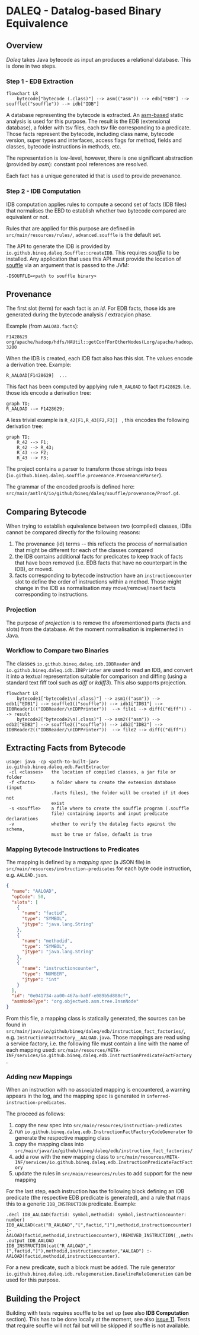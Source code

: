 # DALEQ - Datalog-based Binary Equivalence


## Overview

*Daleq* takes Java bytecode as input an produces a relational database.
This is done in two steps.


### Step 1 - EDB Extraction

```mermaid
flowchart LR
    bytecode["bytecode (.class)"] --> asm(("asm")) --> edb["EDB"] --> souffle(("souffle")) --> idb["IDB"]
```



A database representing the bytecode is extracted. An [asm-based](https://asm.ow2.io/) static analysis is used for this purpose. 
The result is the EDB (extensional database), a folder with tsv files, each tsv file corresponding to a predicate.
Those facts represent the bytecode, including class name, bytecode version, super types and interfaces, 
access flags for method, fields and classes, bytecode instructions in methods, etc. 

The representation is low-level, however, there is one significant abstraction (provided by _asm_): constant pool references are
resolved. 

Each fact has a unique generated id that is used to provide provenance.

### Step 2 - IDB Computation

IDB computation applies rules to compute a second set of facts (IDB files) that normalises
the EBD to establish whether two bytecode compared are equivalent or not. 

Rules that are applied for this purpose are defined in
`src/main/resources/rules/`, `advanced.souffle` is the default set.

The API to generate the IDB is provided by `io.github.bineq.daleq.Souffle::createIDB`.
This requires *souffle* to be installed.
Any application that uses this API must provide the location of [souffle](https://souffle-lang.github.io/) via an argument
that is passed to the JVM:

```
-DSOUFFLE=<path to souffle binary>
```

## Provenance

The first slot (term) for each fact is an *id*. 
For EDB facts, those ids are generated during the bytecode analysis / extracyion phase.

Example (from `AALOAD.facts`):

```csv
F1428629	org/apache/hadoop/hdfs/HAUtil::getConfForOtherNodes(Lorg/apache/hadoop/conf/Configuration;)Ljava/util/List;	3200
```

When the IDB is created, each IDB fact also has this slot.
The  values encode a derivation tree. Example:

```csv
R_AALOAD[F1428629]  ...
```

This fact has been computed by applying rule `R_AALOAD` to fact `F1428629`. 
I.e. those ids encode a derivation tree:

```mermaid
graph TD;
R_AALOAD --> F1428629;
```

A less trivial example is `R_42[F1,R_43[F2,F3]] ` , this encodes the following derivation tree:  

```mermaid
graph TD;
    R_42 --> F1;
    R_42 --> R_43;
    R_43 --> F2;
    R_43 --> F3;
```

The project contains a parser to transform those strings into 
trees (`io.github.bineq.daleq.souffle.provenance.ProvenanceParser`).

The grammar of the encoded proofs is defined here:
`src/main/antlr4/io/github/bineq/daleq/souffle/provenance/Proof.g4`.


## Comparing Bytecode

When trying to establish equivalence between two (compiled) classes, IDBs cannot be compared directly for the following reasons: 

1. The provenance (id) terms -- this reflects the process of normalisation that might be different for each of the classes compared
2. the IDB contains additional facts for predicates to keep track of facts that have been removed (i.e. EDB facts that have no counterpart in the IDB), or moved. 
3. facts corresponding to bytecode instruction have an `instructioncounter` slot to define the order of instructions within a method. Those might change in the IDB as normalisation may move/remove/insert facts corresponding to instructions.

### Projection

The purpose of *projection* is to remove the aforementioned parts (facts and slots) from the database.
At the moment normalisation is implemented in Java.

### Workflow to Compare two Binaries

The classes `io.github.bineq.daleq.idb.IDBReader` and `io.github.bineq.daleq.idb.IDBPrinter` are used to read an IDB,
and convert it into a textual representation suitable for comparison and diffing (using a standard text fiff tool such as _diff_ or _kdiff3_). This also supports projection.

```mermaid
flowchart LR
    bytecode1["bytecode1\n(.class)"] --> asm1(("asm")) --> edb1["EDB1"] --> souffle1(("souffle")) --> idb1["IDB1"] --> IDBReader1(("IDBReader/\nIDPPrinter"))  --> file1 --> diff(("diff")) --> result 
    bytecode2["bytecode2\n(.class)"] --> asm2(("asm")) --> edb2["EDB2"] --> souffle2(("souffle")) --> idb2["IDB2"] --> IDBReader2(("IDBReader/\nIDPPrinter"))  --> file2 --> diff(("diff"))

```

## Extracting Facts from Bytecode

```
usage: java -cp <path-to-built-jar> io.github.bineq.daleq.edb.FactExtractor
 -cl <classes>   the location of compiled classes, a jar file or folder
 -f <facts>      a folder where to create the extension database (input
                 .facts files), the folder will be created if it does not
                 exist
 -s <souffle>    a file where to create the souffle program (.souffle
                 file) containing imports and input predicate declarations
 -v              whether to verify the datalog facts against the schema,
                 must be true or false, default is true
```

### Mapping Bytecode Instructions to Predicates

The mapping is defined by a *mapping spec* (a JSON file) in `src/main/resources/instruction-predicates` for each byte code instruction, e.g. `AALOAD.json`.

```json
{
  "name": "AALOAD",
  "opCode": 50,
  "slots": [
    {
      "name": "factid",
      "type": "SYMBOL",
      "jtype": "java.lang.String"
    },
    {
      "name": "methodid",
      "type": "SYMBOL",
      "jtype": "java.lang.String"
    },
    {
      "name": "instructioncounter",
      "type": "NUMBER",
      "jtype": "int"
    }
  ],
  "id": "0e041734-aa00-467a-ba0f-e089b5d888cf",
  "asmNodeType": "org.objectweb.asm.tree.InsnNode"
}
```

From this file, a mapping class is statically generated, the sources can be found in `src/main/java/io/github/bineq/daleq/edb/instruction_fact_factories/`, e.g. `InstructionFactFactory__AALOAD.java`.
Those mappings are read using a service factory, i.e. the following file must contain a line with the name of each mapping used:
`src/main/resources/META-INF/services/io.github.bineq.daleq.edb.InstructionPredicateFactFactory`. 

### Adding new Mappings

When an instruction with no associated mapping is encountered, a warning appears in the log, and the mapping spec is generated in `inferred-instruction-predicates`. 

The proceed as follows: 

1. copy the new spec into `src/main/resources/instruction-predicates`
2. run `io.github.bineq.daleq.edb.InstructionFactFactoryCodeGenerator` to generate the respective mapping class
3. copy the mapping class into `src/main/java/io/github/bineq/daleq/edb/instruction_fact_factories/`
4. add a row with the new mapping class to `src/main/resources/META-INF/services/io.github.bineq.daleq.edb.InstructionPredicateFactFactory`
5. update the rules in `src/main/resources/rules` to add support for the new mapping

For the last step, each instruction has the following block defining an IDB predicate (the respective EDB predicate is generated), and 
a rule that maps this to a generic `IDB_INSTRUCTION` predicate. Example:

```
.decl IDB_AALOAD(factid: symbol,methodid: symbol,instructioncounter: number)
IDB_AALOAD(cat("R_AALOAD","[",factid,"]"),methodid,instructioncounter) :- AALOAD(factid,methodid,instructioncounter),!REMOVED_INSTRUCTION(_,methodid,instructioncounter).
.output IDB_AALOAD
IDB_INSTRUCTION(cat("R_AALOAD","[",factid,"]"),methodid,instructioncounter,"AALOAD") :- AALOAD(factid,methodid,instructioncounter).
```

For a new predicate, such a block must be added. 
The rule generator `io.github.bineq.daleq.idb.rulegeneration.BaselineRuleGeneration` can be used for this purpose.

## Building the Project

Building with tests requires souffle to be set up (see also **IDB Computation** section).
This has to be done locally at the moment, see also [issue 11](https://github.com/binaryeq/daleq/issues/11).
Tests that require souffle will not fail but will be skipped if souffle is not available.
